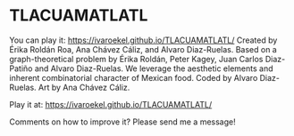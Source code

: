 # TLACUAMATLATL

You can play it: https://ivaroekel.github.io/TLACUAMATLATL/ Created by Érika Roldán Roa, Ana Chávez Cáliz, and Alvaro Diaz-Ruelas. Based on a graph-theoretical problem by Érika Roldán, Peter Kagey, Juan Carlos Diaz-Patiño and Alvaro Diaz-Ruelas. We leverage the aesthetic elements and inherent combinatorial character of Mexican food. Coded by Alvaro Diaz-Ruelas. Art by Ana Chávez Cáliz.

Play it at:  https://ivaroekel.github.io/TLACUAMATLATL/

Comments on how to improve it? Please send me a message! 
